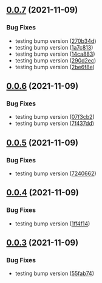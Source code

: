 ## [0.0.7](https://github.com/Mark-Shaun/frontend-nextjs/compare/v0.0.6...v0.0.7) (2021-11-09)


### Bug Fixes

* testing bump version ([270b34d](https://github.com/Mark-Shaun/frontend-nextjs/commit/270b34d90feba10dbcda548aaf0c6e80e3b1dffc))
* testing bump version ([1a7c813](https://github.com/Mark-Shaun/frontend-nextjs/commit/1a7c813c33908c06388e738f0b49ec3f077efa4a))
* testing bump version ([14ca883](https://github.com/Mark-Shaun/frontend-nextjs/commit/14ca883a6ea6b2bfaf0e6bbdf84a4a03dbfaddfb))
* testing bump version ([290d2ec](https://github.com/Mark-Shaun/frontend-nextjs/commit/290d2ec558ffde412c7de43a4a73a9406c034ad8))
* testing bump version ([2be6f8e](https://github.com/Mark-Shaun/frontend-nextjs/commit/2be6f8e835aa12fabb5a7184e254f742e4bf1b8b))



## [0.0.6](https://github.com/Mark-Shaun/frontend-nextjs/compare/v0.0.5...v0.0.6) (2021-11-09)


### Bug Fixes

* testing bump version ([07f3cb2](https://github.com/Mark-Shaun/frontend-nextjs/commit/07f3cb260a8f2d25837a578a5899677fc20effcf))
* testing bump version ([7f437dd](https://github.com/Mark-Shaun/frontend-nextjs/commit/7f437dd5fedcab66467fc915bf2de0c3d599f867))



## [0.0.5](https://github.com/Mark-Shaun/frontend-nextjs/compare/v0.0.4...v0.0.5) (2021-11-09)


### Bug Fixes

* testing bump version ([7240662](https://github.com/Mark-Shaun/frontend-nextjs/commit/72406620c4bf98d7d68f58c2b0e787d49d626e8d))



## [0.0.4](https://github.com/Mark-Shaun/frontend-nextjs/compare/v0.0.3...v0.0.4) (2021-11-09)


### Bug Fixes

* testing bump version ([1ff4f14](https://github.com/Mark-Shaun/frontend-nextjs/commit/1ff4f14f575d1ff09e288f32201a96cda4274389))



## [0.0.3](https://github.com/Mark-Shaun/frontend-nextjs/compare/v0.0.2...v0.0.3) (2021-11-09)


### Bug Fixes

* testing bump version ([55fab74](https://github.com/Mark-Shaun/frontend-nextjs/commit/55fab745347b32c7e3b8d6ff9f10fa5fa04548b0))



